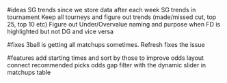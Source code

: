 #ideas
SG trends since we store data after each week
SG trends in tournament
Keep all tourneys and figure out trends (made/missed cut, top 25, top 10 etc)
Figure out Under/Overvalue naming and purpose when FD is highlighted but not DG and vice versa

#fixes
3ball is getting all matchups sometimes. Refresh fixes the issue

#features
add starting times and sort by those to improve odds layout
connect recommended picks odds gap filter with the dynamic slider in matchups table

